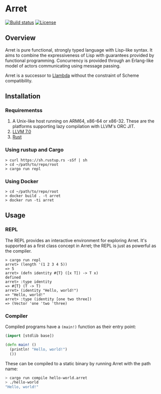 # Arret

[![Build status](https://badge.buildkite.com/bcda02e06b6795e669edae4264bdecbb11ff98b4f5afb1fa4b.svg?branch=master)](https://buildkite.com/arret/arret)
[![License](https://img.shields.io/badge/License-Apache%202.0-blue.svg)](https://opensource.org/licenses/Apache-2.0)

## Overview

Arret is pure functional, strongly typed language with Lisp-like syntax.
It aims to combine the expressiveness of Lisp with guarantees provided by functional programming.
Concurrency is provided through an Erlang-like model of actors communicating using message passing.

Arret is a successor to [Llambda](https://github.com/etaoins/llambda) without the constraint of Scheme compatibility.

## Installation

### Requirementss

1. A Unix-like host running on ARM64, x86-64 or x86-32.
   These are the platforms supporting lazy compilation with LLVM's ORC JIT.
1. [LLVM 7.0](http://releases.llvm.org)
1. [Rust](https://www.rust-lang.org/en-US/)

### Using rustup and Cargo

```shell
> curl https://sh.rustup.rs -sSf | sh
> cd ~/path/to/repo/root
> cargo run repl
```

### Using Docker

```shell
> cd ~/path/to/repo/root
> docker build . -t arret
> docker run -ti arret
```

## Usage

### REPL

The REPL provides an interactive environment for exploring Arret.
It's supported as a first class concept in Arret; the REPL is just as powerful as the compiler.

```text
> cargo run repl
arret> (length '(1 2 3 4 5))
=> 5
arret> (defn identity #{T} ([x T]) -> T x)
defined
arret> :type identity
=> #{T} (T -> T)
arret> (identity "Hello, world!")
=> "Hello, world!"
arret> :type (identity [one two three])
=> (Vector 'one 'two 'three)
```

### Compiler

Compiled programs have a `(main!)` function as their entry point:

```clojure
(import [stdlib base])

(defn main! ()
  (println! "Hello, world!")
  ())
```

These can be compiled to a static binary by running Arret with the path name:

```sh
> cargo run compile hello-world.arret
> ./hello-world
"Hello, world!"
```
